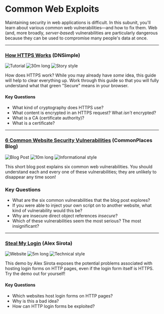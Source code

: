 # Common Web Exploits

Maintaining security in web applications is difficult. In this subunit, you'll learn about various common web vulnerabilities&mdash;and how to fix them. Web (and, more broadly, _server-based_) vulnerabilities are particularly dangerous because they can be used to compromise many people's data at once.

---

### [How HTTPS Works](https://howhttps.works/) (DNSimple)

![Tutorial](https://img.shields.io/badge/Type-Tutorial-success.svg)
![30m long](https://img.shields.io/badge/Duration-30m-yellow.svg)
![Story style](https://img.shields.io/badge/Style-Story-informational.svg)

How does HTTPS work? While you may already have _some_ idea, this guide will help to clear everything up. Work through this guide so that you will fully understand what that green "Secure" means in your browser.

#### Key Questions

* What kind of cryptography does HTTPS use?
* What content is encrypted in an HTTPS request? What _isn't_ encrypted?
* What is a CA (certificate authority)?
* What is a certificate?

---

### [6 Common Website Security Vulnerabilities](https://www.commonplaces.com/blog/6-common-website-security-vulnerabilities/) (CommonPlaces Blog)

![Blog Post](https://img.shields.io/badge/Type-Blog-success.svg)
![10m long](https://img.shields.io/badge/Duration-10m-yellow.svg)
![Informational style](https://img.shields.io/badge/Style-Informational-informational.svg)

This short blog post explains six common web vulnerabilities. You should understand each and every one of these vulnerabilities; they are unlikely to disappear any time soon!

### Key Questions

* What are the six common vulnerabilities that the blog post explores?
* If you were able to inject your own script on to another website, what kind of vulnerability would this be?
* Why are insecure direct object references _insecure_?
* Which of these vulnerabilities seem the most serious? The most insignificant?

---

### [Steal My Login](http://www.stealmylogin.com/) (Alex Sirota)

![Website](https://img.shields.io/badge/Type-Website-success.svg)
![5m long](https://img.shields.io/badge/Duration-5m-yellow.svg)
![Technical style](https://img.shields.io/badge/Style-Technical-informational.svg)

This demo by Alex Sirota exposes the potential problems associated with hosting login forms on HTTP pages, even if the login form itself is HTTPS. Try the demo out for yourself!

#### Key Questions

* Which websites host login forms on HTTP pages?
* Why is this a bad idea?
* How can HTTP login forms be exploited?